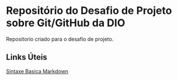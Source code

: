 # Repositório do Desafio de Projeto sobre Git/GitHub da DIO
Repositorio criado para o desafio de projeto.

## Links Úteis
[Sintaxe Basica Markdown](https://www.markdownguide.org/getting-started/)

